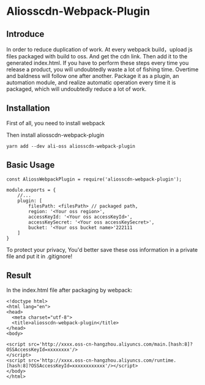 # Aliosscdn-Webpack-Plugin

## Introduce

In order to reduce duplication of work. At every webpack build，upload js files packaged with build to oss. And get the cdn link. Then add it to the generated index.html. If you have to perform these steps every time you release a product, you will undoubtedly waste a lot of fishing time. Overtime and baldness will follow one after another. Package it as a plugin, an automation module, and realize automatic operation every time it is packaged, which will undoubtedly reduce a lot of work.

## Installation

First of all, you need to install webpack

Then install aliosscdn-webpack-plugin
```
yarn add --dev ali-oss aliosscdn-webpack-plugin
```

## Basic Usage 
```
const AliossWebpackPlugin = require('aliosscdn-webpack-plugin');

module.exports = {
    //...
    plugin: [
        filesPath: <filesPath> // packaged path,
        region: '<Your oss region>',
        accessKeyId: '<Your oss accessKeyId>',
        accessKeySecret: '<Your oss accessKeySecret>',
        bucket: '<Your oss bucket name>'222111
    ]
}
```
To protect your privacy, You'd better save these oss information in a private file and put it in .gitignore!


## Result

In the index.html file after packaging by webpack: 
```
<!doctype html>
<html lang="en">
<head>
  <meta charset="utf-8">
  <title>aliosscdn-webpack-plugin</title>
</head>
<body>

<script src='http://xxxx.oss-cn-hangzhou.aliyuncs.com/main.[hash:8]?OSSAccessKeyId=xxxxxxxx'/>
</script>
<script src='http://xxxx.oss-cn-hangzhou.aliyuncs.com/runtime.[hash:8]?OSSAccessKeyId=xxxxxxxxxxxx'/></script>
</body>
</html>
```
